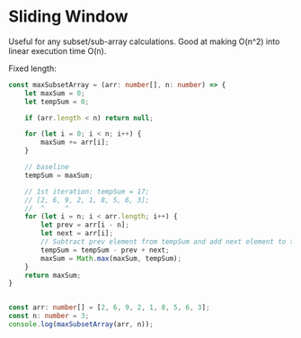 # Sliding Window

Useful for any subset/sub-array calculations.
Good at making O(n^2) into linear execution time O(n).

Fixed length:
``` typescript
const maxSubsetArray = (arr: number[], n: number) => {
    let maxSum = 0;
    let tempSum = 0;

    if (arr.length < n) return null;

    for (let i = 0; i < n; i++) {
        maxSum += arr[i];
    }

    // baseline
    tempSum = maxSum;

    // 1st iteration: tempSum = 17;
    // [2, 6, 9, 2, 1, 8, 5, 6, 3];
    //  ^     ^
    for (let i = n; i < arr.length; i++) {
        let prev = arr[i - n];
        let next = arr[i];
        // Subtract prev element from tempSum and add next element to tempSum to get new tempSum
        tempSum = tempSum - prev + next;
        maxSum = Math.max(maxSum, tempSum);
    }
    return maxSum;
}


const arr: number[] = [2, 6, 9, 2, 1, 8, 5, 6, 3];
const n: number = 3;
console.log(maxSubsetArray(arr, n));
```

